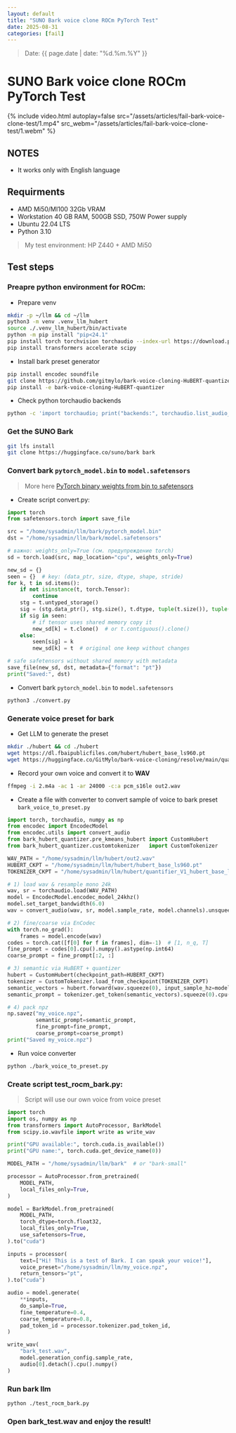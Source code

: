 ```yaml
---
layout: default
title: "SUNO Bark voice clone ROCm PyTorch Test"
date: 2025-08-31
categories: [fail]
---
```

> Date: {{ page.date | date: "%d.%m.%Y" }}
  
# SUNO Bark voice clone ROCm PyTorch Test

{% include video.html 
    autoplay=false
    src="/assets/articles/fail-bark-voice-clone-test/1.mp4" 
    src_webm="/assets/articles/fail-bark-voice-clone-test/1.webm" 
%}

## NOTES
- It works only with English language

## Requirments 
- AMD Mi50/MI100 32Gb VRAM
- Workstation 40 GB RAM, 500GB SSD, 750W Power supply 
- Ubuntu 22.04 LTS
- Python 3.10

> My test environment: HP Z440 + AMD Mi50

## Test steps

### Preapre python environment for ROCm:

- Prepare venv

```bash
mkdir -p ~/llm && cd ~/llm
python3 -m venv .venv_llm_hubert
source ./.venv_llm_hubert/bin/activate
python -m pip install "pip<24.1"
pip install torch torchvision torchaudio --index-url https://download.pytorch.org/whl/rocm6.2
pip install transformers accelerate scipy
```
- Install bark preset generator

```bash
pip install encodec soundfile 
git clone https://github.com/gitmylo/bark-voice-cloning-HuBERT-quantizer.git
pip install -e bark-voice-cloning-HuBERT-quantizer
```

- Check python torchaudio backends

```bash
python -c 'import torchaudio; print("backends:", torchaudio.list_audio_backends())'
```

### Get the SUNO Bark

```bash
git lfs install
git clone https://huggingface.co/suno/bark bark
```

### Convert bark `pytorch_model.bin` to `model.safetensors`
> More here [PyTorch binary weights from bin to safetensors](/articles/issue-bin-to-safetensors.html)

- Create script convert.py:

```python
import torch
from safetensors.torch import save_file

src = "/home/sysadmin/llm/bark/pytorch_model.bin"
dst = "/home/sysadmin/llm/bark/model.safetensors"

# важно: weights_only=True (см. предупреждение torch)
sd = torch.load(src, map_location="cpu", weights_only=True)

new_sd = {}
seen = {}  # key: (data_ptr, size, dtype, shape, stride)
for k, t in sd.items():
    if not isinstance(t, torch.Tensor):
        continue
    stg = t.untyped_storage()
    sig = (stg.data_ptr(), stg.size(), t.dtype, tuple(t.size()), tuple(t.stride()))
    if sig in seen:
        # if tensor uses shared memory copy it
        new_sd[k] = t.clone()  # or t.contiguous().clone()
    else:
        seen[sig] = k
        new_sd[k] = t  # original one keep without changes

# safe safetensors without shared memory with metadata 
save_file(new_sd, dst, metadata={"format": "pt"})
print("Saved:", dst)
```
- Convert bark `pytorch_model.bin` to `model.safetensors`

```bash
python3 ./convert.py
```

### Generate voice preset for bark
- Get LLM to generate the preset

```bash
mkdir ./hubert && cd ./hubert
wget https://dl.fbaipublicfiles.com/hubert/hubert_base_ls960.pt
wget https://huggingface.co/GitMylo/bark-voice-cloning/resolve/main/quantifier_V1_hubert_base_ls960_23.pth
```

- Record your own voice and convert it to **WAV**

```bash
ffmpeg -i 2.m4a -ac 1 -ar 24000 -c:a pcm_s16le out2.wav
```
- Create a file with converter to convert sample of voice to bark preset `bark_voice_to_preset.py`

```python
import torch, torchaudio, numpy as np
from encodec import EncodecModel
from encodec.utils import convert_audio
from bark_hubert_quantizer.pre_kmeans_hubert import CustomHubert
from bark_hubert_quantizer.customtokenizer   import CustomTokenizer

WAV_PATH = "/home/sysadmin/llm/hubert/out2.wav"
HUBERT_CKPT = "/home/sysadmin/llm/hubert/hubert_base_ls960.pt"
TOKENIZER_CKPT = "/home/sysadmin/llm/hubert/quantifier_V1_hubert_base_ls960_23.pth"

# 1) load wav & resample mono 24k
wav, sr = torchaudio.load(WAV_PATH)
model = EncodecModel.encodec_model_24khz()
model.set_target_bandwidth(6.0)
wav = convert_audio(wav, sr, model.sample_rate, model.channels).unsqueeze(0)

# 2) fine/coarse via EnCodec
with torch.no_grad():
    frames = model.encode(wav)
codes = torch.cat([f[0] for f in frames], dim=-1)  # [1, n_q, T]
fine_prompt = codes[0].cpu().numpy().astype(np.int64)
coarse_prompt = fine_prompt[:2, :]

# 3) semantic via HuBERT + quantizer
hubert = CustomHubert(checkpoint_path=HUBERT_CKPT)
tokenizer = CustomTokenizer.load_from_checkpoint(TOKENIZER_CKPT)
semantic_vectors = hubert.forward(wav.squeeze(0), input_sample_hz=model.sample_rate)
semantic_prompt = tokenizer.get_token(semantic_vectors).squeeze(0).cpu().numpy().astype(np.int64)

# 4) pack npz
np.savez("my_voice.npz",
         semantic_prompt=semantic_prompt,
         fine_prompt=fine_prompt,
         coarse_prompt=coarse_prompt)
print("Saved my_voice.npz")
```
- Run voice converter

```bash
python ./bark_voice_to_preset.py
```

### Create script test_rocm_bark.py:
> Script will use our own voice from voice preset

```python
import torch
import os, numpy as np
from transformers import AutoProcessor, BarkModel
from scipy.io.wavfile import write as write_wav

print("GPU available:", torch.cuda.is_available())
print("GPU name:", torch.cuda.get_device_name(0))

MODEL_PATH = "/home/sysadmin/llm/bark"  # or "bark-small"

processor = AutoProcessor.from_pretrained(
    MODEL_PATH,
    local_files_only=True,
)

model = BarkModel.from_pretrained(
    MODEL_PATH,
    torch_dtype=torch.float32,
    local_files_only=True,
    use_safetensors=True,
).to("cuda")

inputs = processor(
    text=["Hi! This is a test of Bark. I can speak your voice!"], 
    voice_preset="/home/sysadmin/llm/my_voice.npz",
    return_tensors="pt",
).to("cuda")

audio = model.generate(
    **inputs,
    do_sample=True,
    fine_temperature=0.4,
    coarse_temperature=0.8,
    pad_token_id = processor.tokenizer.pad_token_id,
)

write_wav(
    "bark_test.wav", 
    model.generation_config.sample_rate, 
    audio[0].detach().cpu().numpy()
)
```

### Run bark llm

```bash
python ./test_rocm_bark.py
```

### Open bark_test.wav and enjoy the result!
